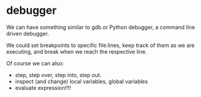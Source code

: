 # debugger

We can have something similar to gdb or Python debugger,
a command line driven debugger.

We could set breakpoints to specific file:lines, 
keep track of them as we are executing, and break
when we reach the respective line.

Of course we can also:

- step, step over, step into, step out.
- inspect (and change) local variables, global variables
- evaluate expression!!!!


